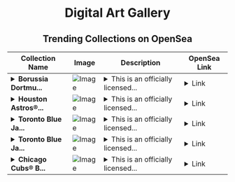 <div align="center">

# Digital Art Gallery

## Trending Collections on OpenSea

| Collection Name                       | Image                                                                                     | Description                       | OpenSea Link                                                                                          |
|---------------------------------------|-------------------------------------------------------------------------------------------|-----------------------------------|--------------------------------------------------------------------------------------------------------|
| **<details><summary>Borussia Dortmu...</summary>Borussia Dortmund Jadon Sancho Top Goals Team Color TG-3 Static Facsimile Signature Legend</details>** | ![Image](https://i.seadn.io/s/raw/files/d4554d0406ffd888751babbda556603b.jpg?w=500&auto=format?w=200&auto=format) | <details><summary>This is an officially licensed...</summary>This is an officially licensed NFT from the Bundesliga 2020-2021 Season Celebration Collection by Topps. This collection includes over 630 unique NFTs highlighting top players, rising stars, and match footage to recap an unforgettable Bundesliga season. // Dies ist ein offiziell lizenzierter NFT aus der Bundesliga 2020-2021 Saisonfeiersammlung von Topps. Diese Sammlung enthält über 630 einzigartige NFTs mit Top-Spielern, zukünftigen Stars und Spielmaterial, um eine unvergessliche Bundesliga-Saison zusammenzufassen.</details> | <details><summary>Link</summary>[Borussia Dortmund Jadon Sancho Top Goals Team Color TG-3 Static Facsimile Signature Legend](https://opensea.io/collection/borussia-dortmund-jadon-sancho-top-goals-team-co-1)</details> |
| **<details><summary>Houston Astros®...</summary>Houston Astros® Michael Brantley OF Base Motion Vintage Stock 434 Super Rare</details>** | ![Image](https://i.seadn.io/s/raw/files/cb6e18d62ddaa9e9a0cf2c1d11e80ebc.jpg?w=500&auto=format?w=200&auto=format) | <details><summary>This is an officially licensed...</summary>This is an officially licensed NFT from the 2021 Topps Series 2 Baseball NFT Collection. This flagship collection includes over 1,800 unique NFTs in both classic and modern Topps® designs featuring baseball's biggest names, upcoming stars and more to celebrate an unforgettable season. Visit ToppsNFTs.com for more details on this release. Major League Baseball trademarks and copyrights are used with permission of Major League Baseball. Visit MLB.com.</details> | <details><summary>Link</summary>[Houston Astros® Michael Brantley OF Base Motion Vintage Stock 434 Super Rare](https://opensea.io/collection/houston-astros-r-michael-brantley-of-base-motion-v)</details> |
| **<details><summary>Toronto Blue Ja...</summary>Toronto Blue Jays® Taijuan Walker P Base Static Gold 540 Uncommon</details>** | ![Image](https://i.seadn.io/s/raw/files/9aa2506fb0c87f5e378aff4e6fbf6205.jpg?w=500&auto=format?w=200&auto=format) | <details><summary>This is an officially licensed...</summary>This is an officially licensed NFT from the 2021 Topps Series 2 Baseball NFT Collection. This flagship collection includes over 1,800 unique NFTs in both classic and modern Topps® designs featuring baseball's biggest names, upcoming stars and more to celebrate an unforgettable season. Visit ToppsNFTs.com for more details on this release. Major League Baseball trademarks and copyrights are used with permission of Major League Baseball. Visit MLB.com.</details> | <details><summary>Link</summary>[Toronto Blue Jays® Taijuan Walker P Base Static Gold 540 Uncommon](https://opensea.io/collection/toronto-blue-jays-r-taijuan-walker-p-base-static-1)</details> |
| **<details><summary>Toronto Blue Ja...</summary>Toronto Blue Jays® Taijuan Walker P Base Static Gold 540 Uncommon</details>** | ![Image](https://i.seadn.io/s/raw/files/9aa2506fb0c87f5e378aff4e6fbf6205.jpg?w=500&auto=format?w=200&auto=format) | <details><summary>This is an officially licensed...</summary>This is an officially licensed NFT from the 2021 Topps Series 2 Baseball NFT Collection. This flagship collection includes over 1,800 unique NFTs in both classic and modern Topps® designs featuring baseball's biggest names, upcoming stars and more to celebrate an unforgettable season. Visit ToppsNFTs.com for more details on this release. Major League Baseball trademarks and copyrights are used with permission of Major League Baseball. Visit MLB.com.</details> | <details><summary>Link</summary>[Toronto Blue Jays® Taijuan Walker P Base Static Gold 540 Uncommon](https://opensea.io/collection/toronto-blue-jays-r-taijuan-walker-p-base-static-g)</details> |
| **<details><summary>Chicago Cubs® B...</summary>Chicago Cubs® Brailyn Marquez Inception Base Blue 14 Uncommon</details>** | ![Image](https://i.seadn.io/s/raw/files/d56fde6628a80c43597f2e9e0a696929.jpg?w=500&auto=format?w=200&auto=format) | <details><summary>This is an officially licensed...</summary>This is an officially licensed NFT from the 2021 Topps MLB Inception NFT Collection. This collection includes over 800 unique NFTs featuring the league's newest players and rising stars. Topps is giving fans the chance to own a digital piece of MLB history with limited edition collectibles that feature animated motion effects and player facsimile signatures. Visit ToppsNFTs.com for more details.</details> | <details><summary>Link</summary>[Chicago Cubs® Brailyn Marquez Inception Base Blue 14 Uncommon](https://opensea.io/collection/chicago-cubs-r-brailyn-marquez-inception-base-bl-2)</details> |

</div>